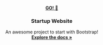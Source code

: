 <div align="center" dir="auto">
  <a href="https://anouar4070.github.io/Tindog-project/">
 <strong> GO!</strong> 🚀
  </a>
  <div class="markdown-heading" dir="auto"><h3 align="center" tabindex="-1" class="heading-element" dir="auto">Startup Website</h3></div>
  <p align="center" dir="auto">
    An awesome project to start with Bootstrap!
    <br>
     <a href="https://github.com/anouar4070/Tindog-project/tree/master"><strong>Explore the docs »</strong></a>
     </p>
</div>



